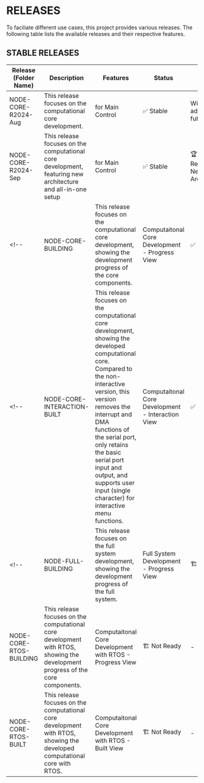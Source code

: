 # RELEASES

To faciliate different use cases, this project provides various releases. The following table lists the available releases and their respective features.

## STABLE RELEASES

| Release (Folder Name) | Description | Features | Status | Notes |
| ------- | ----------- | -------- | ------ | ----- |
| NODE-CORE-R2024-Aug| This release focuses on the computational core development. | for Main Control | ✅ Stable | Will not be adopted in future |
| NODE-CORE-R2024-Sep| This release focuses on the computational core development, featuring new architecture and all-in-one setup | for Main Control | ✅ Stable | 🏆 Recommended, New Architecture |
<!-- | NODE-CORE-BUILDING| This release focuses on the computational core development, showing the development progress of the core components. | Computaitonal Core Development - Progress View | ✅ Ready | Theoretically equivalent to NODE-CORE-BUILT, but not fully tested. | -->
<!-- | NODE-CORE-INTERACTION-BUILT| This release focuses on the computational core development, showing the developed computational core. Compared to the non-interactive version, this version removes the interrupt and DMA functions of the serial port, only retains the basic serial port input and output, and supports user input (single character) for interactive menu functions. | Computaitonal Core Development - Interaction View | ✅ Stable | 🏆 Recommended | -->
<!-- | NODE-FULL-BUILDING| This release focuses on the full system development, showing the development progress of the full system. | Full System Development - Progress View | 🏗️ Not Ready | - |
| NODE-CORE-RTOS-BUILDING| This release focuses on the computational core development with RTOS, showing the development progress of the core components. | Computaitonal Core Development with RTOS - Progress View | 🏗️ Not Ready | - |
| NODE-CORE-RTOS-BUILT| This release focuses on the computational core development with RTOS, showing the developed computational core with RTOS. | Computaitonal Core Development with RTOS - Built View | 🏗️ Not Ready | - | -->